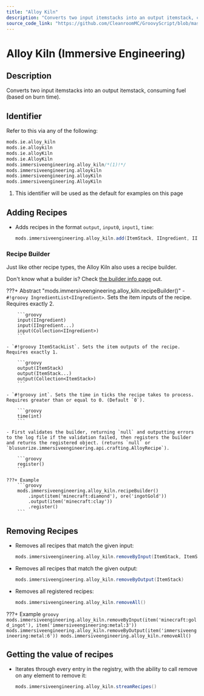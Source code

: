 ```yaml
---
title: "Alloy Kiln"
description: "Converts two input itemstacks into an output itemstack, consuming fuel (based on burn time)."
source_code_link: "https://github.com/CleanroomMC/GroovyScript/blob/master/src/main/java/com/cleanroommc/groovyscript/compat/mods/immersiveengineering/AlloyKiln.java"
---
```


# Alloy Kiln (Immersive Engineering)

## Description

Converts two input itemstacks into an output itemstack, consuming fuel (based on burn time).

## Identifier

Refer to this via any of the following:

```groovy hl_lines="5"
mods.ie.alloy_kiln
mods.ie.alloykiln
mods.ie.alloyKiln
mods.ie.AlloyKiln
mods.immersiveengineering.alloy_kiln/*(1)!*/
mods.immersiveengineering.alloykiln
mods.immersiveengineering.alloyKiln
mods.immersiveengineering.AlloyKiln
```

1. This identifier will be used as the default for examples on this page

## Adding Recipes

- Adds recipes in the format `output`, `input0`, `input1`, `time`:

    ```groovy
    mods.immersiveengineering.alloy_kiln.add(ItemStack, IIngredient, IIngredient, int)
    ```


### Recipe Builder

Just like other recipe types, the Alloy Kiln also uses a recipe builder.

Don't know what a builder is? Check [the builder info page](../../../groovy/builder.md) out.

???+ Abstract "mods.immersiveengineering.alloy_kiln.recipeBuilder()"
    - `#!groovy IngredientList<IIngredient>`. Sets the item inputs of the recipe. Requires exactly 2.

        ```groovy
        input(IIngredient)
        input(IIngredient...)
        input(Collection<IIngredient>)
        ```

    - `#!groovy ItemStackList`. Sets the item outputs of the recipe. Requires exactly 1.

        ```groovy
        output(ItemStack)
        output(ItemStack...)
        output(Collection<ItemStack>)
        ```

    - `#!groovy int`. Sets the time in ticks the recipe takes to process. Requires greater than or equal to 0. (Default `0`).

        ```groovy
        time(int)
        ```

    - First validates the builder, returning `null` and outputting errors to the log file if the validation failed, then registers the builder and returns the registered object. (returns `null` or `blusunrize.immersiveengineering.api.crafting.AlloyRecipe`).

        ```groovy
        register()
        ```

    ???+ Example
        ```groovy
        mods.immersiveengineering.alloy_kiln.recipeBuilder()
            .input(item('minecraft:diamond'), ore('ingotGold'))
            .output(item('minecraft:clay'))
            .register()
        ```



## Removing Recipes

- Removes all recipes that match the given input:

    ```groovy
    mods.immersiveengineering.alloy_kiln.removeByInput(ItemStack, ItemStack)
    ```

- Removes all recipes that match the given output:

    ```groovy
    mods.immersiveengineering.alloy_kiln.removeByOutput(ItemStack)
    ```

- Removes all registered recipes:

    ```groovy
    mods.immersiveengineering.alloy_kiln.removeAll()
    ```

???+ Example
    ```groovy
    mods.immersiveengineering.alloy_kiln.removeByInput(item('minecraft:gold_ingot'), item('immersiveengineering:metal:3'))
    mods.immersiveengineering.alloy_kiln.removeByOutput(item('immersiveengineering:metal:6'))
    mods.immersiveengineering.alloy_kiln.removeAll()
    ```

## Getting the value of recipes

- Iterates through every entry in the registry, with the ability to call remove on any element to remove it:

    ```groovy
    mods.immersiveengineering.alloy_kiln.streamRecipes()
    ```
